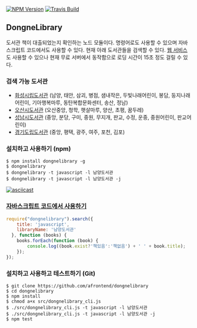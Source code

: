 [![NPM Version][npm-image]][npm-url]
[![Travis Build][travis-build-image]][travis-build-url]

## DongneLibrary
도서관 책이 대출되었는지 확인하는 노드 모듈이다. 명령어로도 사용할 수 있으며 자바스크립트 코드에서도 사용할 수 있다. 현재 아래 도서관들을 검색할 수 있다. [웹 서비스][web-ui-url]도 사용할 수 있으나 현재 무료 서버에서 동작함으로 로딩 시간이 15초 정도 걸릴 수 있다.

### 검색 가능 도서관
* [화성시립도서관][hscitylib-url] (남양, 태안, 삼괴, 병점, 샘내작은, 두빛나래어린이, 봉담, 둥지나래어린이, 기아행복마루, 동탄복합문화센터, 송산, 정남)
* [오산시도서관][osanlibrary-url] (오산중앙, 청학, 햇살마루, 양산, 초평, 꿈두레)
* [성남시도서관][snlib-url] (중앙, 분당, 구미, 중원, 무지개, 판교, 수정, 운중, 중원어린이, 판교어린이)
* [경기도립도서관][gg-url] (중앙, 평택, 광주, 여주, 포천, 김포)

### 설치하고 사용하기 (npm)

    $ npm install dongnelibrary -g
    $ dongnelibrary
    $ dongnelibrary -t javascript -l 남양도서관
    $ dongnelibrary -t javascript -l 남양도서관 -j

[![asciicast](https://asciinema.org/a/199fasi2lwe2a4dlf1zcg8y1i.png)](https://asciinema.org/a/199fasi2lwe2a4dlf1zcg8y1i)

### [자바스크립트 코드에서 사용하기][sample-url]
```javascript
require("dongnelibrary").search({
    title: 'javascript',
    libraryName: '남양도서관'
  }, function (books) {
    books.forEach(function (book) {
        console.log((book.exist?'책있음':'책없음') + ' ' + book.title);
    });
});
```

### 설치하고 사용하고 테스트하기 (Git)

    $ git clone https://github.com/afrontend/dongnelibrary
    $ cd dongnelibrary
    $ npm install
    $ chmod a+x src/dongnelibrary_cli.js
    $ ./src/dongnelibrary_cli.js -t javascript -l 남양도서관
    $ ./src/dongnelibrary_cli.js -t javascript -l 남양도서관 -j
    $ npm test

[npm-image]: https://img.shields.io/npm/v/dongnelibrary.svg
[npm-url]: https://npmjs.org/package/dongnelibrary
[travis-build-image]: https://travis-ci.org/afrontend/dongnelibrary.svg?branch=master
[travis-build-url]: https://travis-ci.org/afrontend/dongnelibrary
[daum-url]: http://book.daum.net
[gg-url]: http://www.gglib.or.kr
[hscitylib-url]: https://hscitylib.or.kr
[osanlibrary-url]: http://www.osanlibrary.go.kr
[snlib-url]: http://www.snlib.net
[web-ui-url]: https://dongne.herokuapp.com
[sample-url]: https://tonicdev.com/afrontend/dongnelibrary
